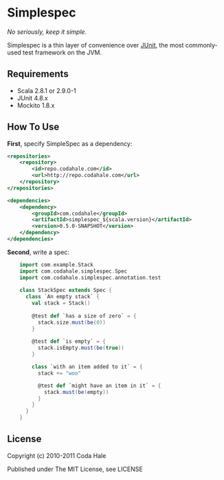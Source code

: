 Simplespec
==========

*No seriously, keep it simple.*

Simplespec is a thin layer of convenience over [JUnit](http://www.junit.org/),
the most commonly-used test framework on the JVM.


Requirements
------------

* Scala 2.8.1 or 2.9.0-1
* JUnit 4.8.x
* Mockito 1.8.x


How To Use
----------

**First**, specify SimpleSpec as a dependency:

```xml
<repositories>
    <repository>
        <id>repo.codahale.com</id>
        <url>http://repo.codahale.com</url>
    </repository>
</repositories>

<dependencies>
    <dependency>
        <groupId>com.codahale</groupId>
        <artifactId>simplespec_${scala.version}</artifactId>
        <version>0.5.0-SNAPSHOT</version>
    </dependency>
</dependencies>
```

**Second**, write a spec:

```scala
    import com.example.Stack
    import com.codahale.simplespec.Spec
    import com.codahale.simplespec.annotation.test
    
    class StackSpec extends Spec {
      class `An empty stack` {
        val stack = Stack()
        
        @test def `has a size of zero` = {
          stack.size.must(be(0))
        }
        
        @test def `is empty` = {
          stack.isEmpty.must(be(true))
        }

        class `with an item added to it` = {
          stack += "woo"

          @test def `might have an item in it` = {
            stack.must(be(empty))
          }
        }
      }
    }
```


License
-------

Copyright (c) 2010-2011 Coda Hale

Published under The MIT License, see LICENSE
